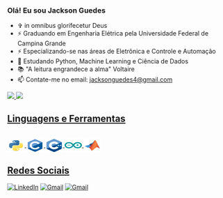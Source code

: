 ### Olá! Eu sou Jackson Guedes 

- ✞  in omnibus glorifecetur Deus
- ⚡ Graduando em Engenharia Elétrica pela Universidade Federal de Campina Grande
- ⚡ Especializando-se nas áreas de Eletrônica e Controle e Automação
- 🌱 Estudando Python, Machine Learning e Ciência de Dados
- 📚 "A leitura engrandece a alma" Voltaire
- 📫 Contate-me no email: jacksonguedes4@gmail.com

<div>
  <a href="https://github.com/jacksonguedes">
  <img height="180em" src="http://github-readme-stats.vercel.app/api?username=jacksonguedes&show_icons=true&theme=dark&include_all_comits=true&count_private=true"/_>
   <img height="180em" src="http://github-readme-stats.vercel.app/api/top-langs/?username=jacksonguedes&layout=compact&langs_count=16&theme=dark"/_>
<div>
  
  ## Linguagens e Ferramentas
    
<div style="display: incline_block"><br>
  <img align="center" alt="Jack-Python" height="30" width="40" src="http://raw.githubusercontent.com/devicons/devicon/master/icons/python/python-original.svg">
  <img align="center" alt="Jack-C" height="30" width="40" src="http://raw.githubusercontent.com/devicons/devicon/master/icons/c/c-original.svg">
  <img align="center" alt="Jack-c++" height="30" width="40" src="https://raw.githubusercontent.com/devicons/devicon/master/icons/cplusplus/cplusplus-original.svg">
  <img align="center" alt="Jack-Arduino" height="30" width="40" src="https://raw.githubusercontent.com/devicons/devicon/master/icons/arduino/arduino-original.svg">
  <img align="center" alt="MATLAB" height="30" width="40" src="https://raw.githubusercontent.com/devicons/devicon/master/icons/matlab/matlab-original.svg">

</div>

 ## Redes Sociais

 <div>
  <a href="https://www.linkedin.com/in/jackson-guedes-8a9b54101/" target="_blank"><img src="https://img.shields.io/badge/LinkedIn-0077B5?style=for-the-badge&logo=linkedin&logoColor=white" alt="LinkedIn" target="_blank"></a>
  <a href="mailto:jacksonguedes4@gmail.com"><img src="https://img.shields.io/badge/Gmail-D14836?style=for-the-badge&logo=gmail&logoColor=white" alt="Gmail"></a>
   <a href="https://www.instagram.com/jackson_guedess/" target="_blank"><img src="https://img.shields.io/badge/Instagram-E4405F?style=for-the-badge&logo=instagram&logoColor=white" alt="Gmail"></a>
 </div>
